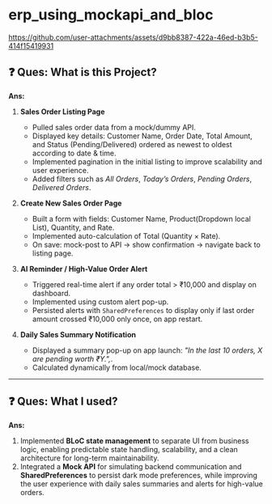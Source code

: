 # erp_using_mockapi_and_bloc

https://github.com/user-attachments/assets/d9bb8387-422a-46ed-b3b5-414f15419931

## ❓ Ques: What is this Project?

**Ans:**

1. **Sales Order Listing Page**  
   - Pulled sales order data from a mock/dummy API.
   - Displayed key details: Customer Name, Order Date, Total Amount, and Status (Pending/Delivered) ordered as newest to oldest according to date & time.
   - Implemented pagination in the initial listing to improve scalability and user experience.
   - Added filters such as *All Orders*, *Today’s Orders*, *Pending Orders*, *Delivered Orders*. 

2. **Create New Sales Order Page**  
   - Built a form with fields: Customer Name, Product(Dropdown local List), Quantity, and Rate.  
   - Implemented auto-calculation of Total (Quantity × Rate).  
   - On save: mock-post to API → show confirmation → navigate back to listing page.  

3. **AI Reminder / High-Value Order Alert**  
   - Triggered real-time alert if any order total > ₹10,000 and display on dashboard.  
   - Implemented using custom alert pop-up.  
   - Persisted alerts with `SharedPreferences` to display only if last order amount crossed ₹10,000 only once, on app restart.  

4. **Daily Sales Summary Notification**  
   - Displayed a summary pop-up on app launch: *"In the last 10 orders, X are pending worth ₹Y.",*.  
   - Calculated dynamically from local/mock database.  

---

## ❓ Ques: What I used?

**Ans:**

1. Implemented **BLoC state management** to separate UI from business logic, enabling predictable state handling, scalability, and a clean architecture for long-term maintainability.  
2. Integrated a **Mock API** for simulating backend communication and **SharedPreferences** to persist dark mode preferences, while improving the user experience with daily sales summaries and alerts for high-value orders.  

